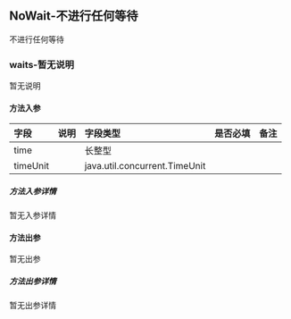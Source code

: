 ## NoWait-不进行任何等待

不进行任何等待

### waits-暂无说明

暂无说明

#### 方法入参

| 字段 | 说明 | 字段类型 | 是否必填 | 备注 |
|:---|:---|:---|:---|:----|
| time |  | 长整型 |  |  |
| timeUnit |  | java.util.concurrent.TimeUnit |  |  |

##### 方法入参详情

暂无入参详情

#### 方法出参

暂无出参

##### 方法出参详情

暂无出参详情




